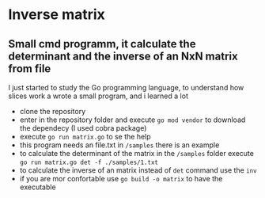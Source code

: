 #  Inverse matrix
## Small cmd programm, it calculate the determinant and the inverse of an NxN matrix from file

I just started to study the Go programming language, to understand how slices work a wrote a small program, and i learned a lot

- clone the repository
- enter in the repository folder and execute `go mod vendor` to download the dependecy (I used cobra package)
- execute `go run matrix.go` to se the help
- this program needs an file.txt in `/samples` there is an example
- to calculate the determinant of the matrix in the `/samples` folder execute `go run matrix.go det -f ./samples/1.txt`
- to calculate the inverse of an matrix instead of `det` command use the `inv`
- if you are mor confortable use `go build -o matrix` to have the executable

